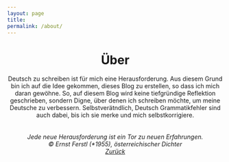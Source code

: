 ```yaml
---
layout: page
title: 
permalink: /about/
---
```




<!-- <p align="center">
<img src="https://avatars0.githubusercontent.com/u/72214216?s=400&u=06da18414a334c7527010b46cdf7f0fe7945f894&v=4">
</p> -->


<!-- <center>IT Umschuler bei Damago.GmbH</center> -->

# <center>Über</center> 
<center>Deutsch zu schreiben ist für mich eine Herausforderung. Aus diesem Grund bin ich auf die Idee gekommen, dieses Blog zu erstellen, so dass ich mich daran gewöhne. So, auf diesem Blog wird keine tiefgründige Reflektion geschrieben, sondern Digne, über denen ich schreiben möchte, um meine Deutsche zu verbessern. Selbstverätndlich, Deutsch Grammatikfehler sind auch dabei, bis ich sie merke und mich selbstkorrigiere.</center><br><br>

<!-- <center><a href="https:mehrapi.github.io">Zurück zur Haupt-Webseite</a></center> -->

<!-- ### My hobbies -->



<!-- ### Websites -->



<!-- ### Life motto -->


<!-- <center><a href="">- -</a></center> -->



<center><em>Jede neue Herausforderung
ist ein Tor zu neuen Erfahrungen.<em><br>
© Ernst Ferstl (*1955), österreichischer Dichter<br></center>


<center><a href="http://mehrapi.github.io/">Zurück</a></center>



